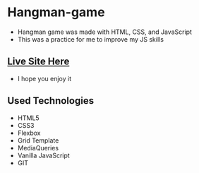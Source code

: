 # Hangman-game
- Hangman game was made with HTML,  CSS, and JavaScript
- This was a practice for me to improve my JS skills

## [Live Site Here](https://mohamadbiomy.github.io/Hangman-game/)
- I hope you enjoy it

## Used Technologies
- HTML5
- CSS3
- Flexbox
- Grid Template
- MediaQueries
- Vanilla JavaScript
- GIT
